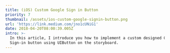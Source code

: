 ```yaml
---
title: (iOS) Custom Google Sign in Button
priority: 7
thumbnail: /assets/ios-custom-google-signin-button.png
url: 'https://link.medium.com/jno1cUNiG1'
date: 2018-04-20T08:00:39.005Z
intro: >-
  In this article, I introduce you how to implement a custom designed Google
  Sign-in button using UIButton on the storyboard.
---
```



